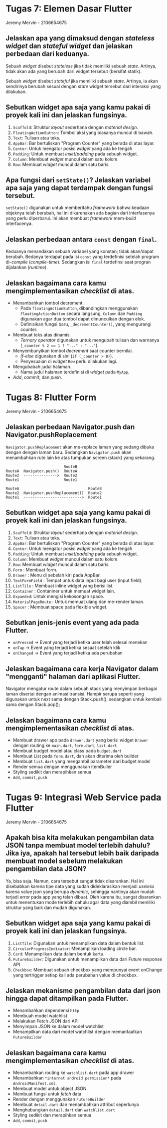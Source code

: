 # Tugas 7: Elemen Dasar Flutter

Jeremy Mervin - 2106654675

## Jelaskan apa yang dimaksud dengan _stateless widget_ dan _stateful widget_ dan jelaskan perbedaan dari keduanya.

Sebuah *widget* disebut *stateless* jika tidak memiliki sebuah *state*. Artinya, tidak akan ada yang berubah dari widget tersebut (bersifat statik).

Sebuah *widget* disebut *stateful* jika memiliki sebuah *state*. Artinya, ia akan sendirinya berubah sesuai dengan *state* widget tersebut dari interaksi yang dilakukan.

## Sebutkan widget apa saja yang kamu pakai di proyek kali ini dan jelaskan fungsinya.

1. `Scaffold`: Struktur *layout* sederhana dengan *material design*.
2. `FloatingActionButton`: Tombol aksi yang biasanya muncul di bawah.
3. `Text`: Tulisan atau teks.
4. `AppBar`: Bar bertuliskan "Program Counter" yang berada di atas layar.
5. `Center`: Untuk mengatur posisi *widget* yang ada ke tengah.
6. `Padding`: Untuk membuat *inset*/*padding* pada sebuah widget.
7. `Column`: Membuat *widget* muncul dalam satu kolom.
8. `Row`: Membuat *widget* muncul dalam satu baris.
 

## Apa fungsi dari `setState()`? Jelaskan variabel apa saja yang dapat terdampak dengan fungsi tersebut.

`setState()` digunakan untuk memberitahu *framework* bahwa keadaan objeknya telah berubah, hal ini dikarenakan ada bagian dari interfasenya yang perlu diperbarui. Ini akan membuat *framework* mem-*build* interfacenya.

## Jelaskan perbedaan antara `const` dengan `final`.

Keduanya menandakan sebuah variabel yang konstan; tidak akan/dapat berubah. Bedanya terdapat pada isi `const` yang terdefinisi setelah program di-*compile* (*compile-time*). Sedangkan isi `final` terdefinsi saat progran dijalankan (*runtime*).

## Jelaskan bagaimana cara kamu mengimplementasikan _checklist_ di atas.

- Menambahkan tombol decrement.
  - Pada `floatingActionButton`, dibandingkan menggunakan `FloatingActionButton` secara langsung, `Column` dan `Padding` digunakan agar dua tombol dapat dimunculkan dengan elok.
  - Definisikan fungsi baru, `_decrementCounter()`, yang mengurangi counter.
- Membuat teks atas dinamis.
  - *Ternary operator* digunakan untuk mengubah tulisan dan warnanya (`_counter % 2 == 1 ? "..." : "..."`).
- Menyembunyikan tombol *decrement* saat counter bernilai.
  - *If-else* digunakan di sini (`if (_counter > 0)`).
  - Penyesuaian di *widget* `Row` perlu dilakukan lagi.
- Mengubabah judul halaman.
  - Nama judul halaman terdefinisi di *widget* pada `MyApp`.
- *Add*, *commit*, dan *push*.

# Tugas 8: Flutter Form

Jeremy Mervin - 2106654675

## Jelaskan perbedaan Navigator.push dan Navigator.pushReplacement

`Navigator.pushReplacement` akan me-replace laman yang sedang dibuka dengan dengan laman baru. Sedangkan `Navigator.push` akan menambahkan rute lain ke atas tumpukan screen (stack) yang sekarang.

```
                          RouteB
RouteA  Navigator.push()  RouteA
Route2  --------------->  Route2
Route1                    Route1

RouteA                               RouteB
Route2  Navigator.pushReplacement()  Route2
Route1  -------------------------->  Route1
```

## Sebutkan widget apa saja yang kamu pakai di proyek kali ini dan jelaskan fungsinya.

1. `Scaffold`: Struktur *layout* sederhana dengan *material design*. 
2. `Text`: Tulisan atau teks.
3. `AppBar`: Bar bertuliskan "Program Counter" yang berada di atas layar.
4. `Center`: Untuk mengatur posisi *widget* yang ada ke tengah.
5. `Padding`: Untuk membuat *inset*/*padding* pada sebuah widget.
6. `Column`: Membuat *widget* muncul dalam satu kolom.
7. `Row`: Membuat *widget* muncul dalam satu baris.
8. `Form` : Membuat form.
9. `Drawer` : Menu di sebelah kiri pada AppBar.
10. `TextFormField` : Tempat untuk data input bagi user (input field).
11. `ListTile` : Membuat inline widget yang berisi list.
12. `Container` : Contaniner untuk memuat widget lain.
13. `Expanded`: Untuk mengisi kekosongan space.
14. `MaterialPageRoute` : Untuk memuat ulang dan me-render laman.
15. `Spacer` : Membuat space pada flexible widget. 

## Sebutkan jenis-jenis event yang ada pada Flutter.

- `onPressed` -> Event yang terjadi ketika user telah selesai menekan
- `onTap` -> Event yang terjadi ketika sesaat setelah klik
- `onChanged` -> Event yang terjadi ketika ada perubahan

## Jelaskan bagaimana cara kerja Navigator dalam "mengganti" halaman dari aplikasi Flutter.

Navigator mengatur route dalam sebuah stack yang menyimpan berbagai laman disertai dengan animasi transisi. Hampir serupa seperti yang digunakan untuk next sama dengan Stack.push(), sedangkan untuk kembali sama dengan Stack.pop();

## Jelaskan bagaimana cara kamu mengimplementasikan _checklist_ di atas.

- Membuat drawer app pada `drawer.dart` yang berisi widget `Drawer` dengan routing ke `main.dart`, `form.dart`, `list.dart`
- Membuat budget model atau class pada `budget.dart`
- Membuat List pada `form.dart`, dan akan diterima oleh builder
- Membuat `list.dart` yang mengambil parameter dari budget model
- Render semua dengan menggunakan itemBuiler
- Styling sedikit dan merapihkan semua
- `Add`, `commit`, `push`

# Tugas 9: Integrasi Web Service pada Flutter

Jeremy Mervin - 2106654675

## Apakah bisa kita melakukan pengambilan data JSON tanpa membuat model terlebih dahulu? Jika iya, apakah hal tersebut lebih baik daripada membuat model sebelum melakukan pengambilan data JSON?

Ya, bisa saja. Namun, cara tersebut sangat tidak disarankan. Hal ini disebabkan karena tipe data yang sudah dideklarasikan menjadi *useless* karena value json yang berupa *dynamic*, sehingga nantinya akan mudah terjadi error pada app yang telah dibuat. Oleh karena itu, sangat disarankan untuk menentukan mode terlebih dahulu agar data yang diambil memiliki struktur yang baik dan mudah digunakan.

## Sebutkan widget apa saja yang kamu pakai di proyek kali ini dan jelaskan fungsinya.

1. `ListTile`: Digunakan untuk menampilkan data dalam bentuk list. 
2. `CircularProgressIndicator`: Menampilkan loading circle bar.
3. `Card`: Menampilkan data dalam bentuk kartu.
4. `FutureBuilder`: Digunakan untuk menampilkan data dari Future response API
5. `Checkbox`: Membuat sebuah checkbox yang mempunyai event onChange yang tertrigger setiap kali ada perubahan value di checkbox.

## Jelaskan mekanisme pengambilan data dari json hingga dapat ditampilkan pada Flutter.

- Menambahkan dependensi `http`
- Membuah model watchlist
- Melakukan Fetch JSON dari API
- Menyimpan JSON ke dalam model watchlist
- Menampilkan data dari model watchlist dengan memanfaatkan `FutureBuilder`

## Jelaskan bagaimana cara kamu mengimplementasikan _checklist_ di atas.

- Menambahkan routing ke `watchlist.dart` pada app drawer
- Menambahkan `*internet android permission*` pada `AndroidManifest.xml`.
- Membuat model untuk object JSON
- Membuat fungsi untuk *fetch* data 
- Render dengan menggunakan `FutureBuilder`
- Membuat `detail.dart` dan menambahkan attribut seperlunya
- Menghubungkan `detail.dart` dan `watchlist.dart`
- Styling sedikit dan merapihkan semua
- `Add`, `commit`, `push`
